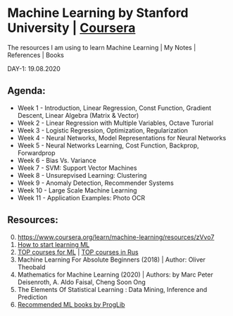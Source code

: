 # Machine Learning by Stanford University | [Coursera](https://www.coursera.org/learn/machine-learning)
The resources I am using to learn Machine Learning | My Notes | References | Books

DAY-1: 19.08.2020

## Agenda:
- Week 1 - Introduction, Linear Regression, Const Function, Gradient Descent, Linear Algebra (Matrix & Vector)
- Week 2 - Linear Regression with Multiple Variables, Octave Turorial
- Week 3 - Logistic Regression, Optimization, Regularization
- Week 4 - Neural Networks, Model Representations for Neural Networks
- Week 5 - Neural Networks Learning, Cost Function, Backprop, Forwardprop
- Week 6 - Bias Vs. Variance
- Week 7 - SVM: Support Vector Machines
- Week 8 - Unsurepvised Learning: Clustering
- Week 9 - Anomaly Detection, Recommender Systems
- Week 10 - Large Scale Machine Learning
- Week 11 - Application Examples: Photo OCR

## Resources:
0. https://www.coursera.org/learn/machine-learning/resources/zVvo7
1. [How to start learning ML](https://www.geeksforgeeks.org/how-to-start-learning-machine-learning/)
2. [TOP courses for ML](https://www.learndatasci.com/best-machine-learning-courses) | [TOP courses in Rus](https://pythonist.ru/samye-luchshie-resursy-dlya-izucheniya-ml-i-ai/)
3. Machine Learning For Absolute Beginners (2018) | Author: Oliver Theobald
4. Mathematics for Machine Learning (2020) | Authors: by Marc Peter Deisenroth, A. Aldo Faisal, Cheng Soon Ong
5. The Elements Of Statistical Learning : Data Mining, Inference and Prediction 
6. [Recommended ML books by ProgLib](https://vk.com/wall-54530371_102437)

